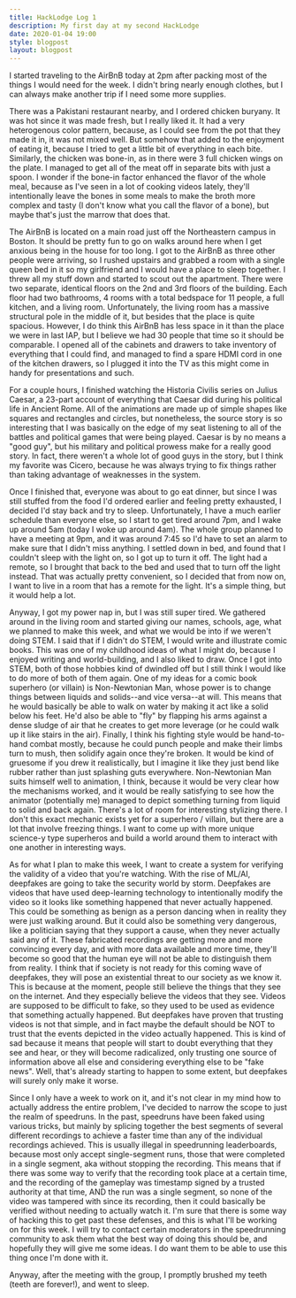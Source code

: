 ```yaml
---
title: HackLodge Log 1
description: My first day at my second HackLodge
date: 2020-01-04 19:00
style: blogpost
layout: blogpost
---
```


I started traveling to the AirBnB today at 2pm after packing most of the things I would need for the week. I didn't bring nearly enough clothes, but I can always make another trip if I need some more supplies.

There was a Pakistani restaurant nearby, and I ordered chicken buryany. It was hot since it was made fresh, but I really liked it. It had a very heterogenous color pattern, because, as I could see from the pot that they made it in, it was not mixed well. But somehow that added to the enjoyment of eating it, because I tried to get a little bit of everything in each bite. Similarly, the chicken was bone-in, as in there were 3 full chicken wings on the plate. I managed to get all of the meat off in separate bits with just a spoon. I wonder if the bone-in factor enhanced the flavor of the whole meal, because as I've seen in a lot of cooking videos lately, they'll intentionally leave the bones in some meals to make the broth more complex and tasty (I don't know what you call the flavor of a bone), but maybe that's just the marrow that does that.

The AirBnB is located on a main road just off the Northeastern campus in Boston. It should be pretty fun to go on walks around here when I get anxious being in the house for too long. I got to the AirBnB as three other people were arriving, so I rushed upstairs and grabbed a room with a single queen bed in it so my girlfriend and I would have a place to sleep together. I threw all my stuff down and started to scout out the apartment. There were two separate, identical floors on the 2nd and 3rd floors of the building. Each floor had two bathrooms, 4 rooms with a total bedspace for 11 people, a full kitchen, and a living room. Unfortunately, the living room has a massive structural pole in the middle of it, but besides that the place is quite spacious. However, I do think this AirBnB has less space in it than the place we were in last IAP, but I believe we had 30 people that time so it should be comparable. I opened all of the cabinets and drawers to take inventory of everything that I could find, and managed to find a spare HDMI cord in one of the kitchen drawers, so I plugged it into the TV as this might come in handy for presentations and such.

For a couple hours, I finished watching the Historia Civilis series on Julius Caesar, a 23-part account of everything that Caesar did during his political life in Ancient Rome. All of the animations are made up of simple shapes like squares and rectangles and circles, but nonetheless, the source story is so interesting that I was basically on the edge of my seat listening to all of the battles and political games that were being played. Caesar is by no means a "good guy", but his military and political prowess make for a really good story. In fact, there weren't a whole lot of good guys in the story, but I think my favorite was Cicero, because he was always trying to fix things rather than taking advantage of weaknesses in the system.

Once I finished that, everyone was about to go eat dinner, but since I was still stuffed from the food I'd ordered earlier and feeling pretty exhausted, I decided I'd stay back and try to sleep. Unfortunately, I have a much earlier schedule than everyone else, so I start to get tired around 7pm, and I wake up around 5am (today I woke up around 4am). The whole group planned to have a meeting at 9pm, and it was around 7:45 so I'd have to set an alarm to make sure that I didn't miss anything. I settled down in bed, and found that I couldn't sleep with the light on, so I got up to turn it off. The light had a remote, so I brought that back to the bed and used that to turn off the light instead. That was actually pretty convenient, so I decided that from now on, I want to live in a room that has a remote for the light. It's a simple thing, but it would help a lot.

Anyway, I got my power nap in, but I was still super tired. We gathered around in the living room and started giving our names, schools, age, what we planned to make this week, and what we would be into if we weren't doing STEM. I said that if I didn't do STEM, I would write and illustrate comic books. This was one of my childhood ideas of what I might do, because I enjoyed writing and world-building, and I also liked to draw. Once I got into STEM, both of those hobbies kind of dwindled off but I still think I would like to do more of both of them again. One of my ideas for a comic book superhero (or villain) is Non-Newtonian Man, whose power is to change things between liquids and solids--and vice versa--at will. This means that he would basically be able to walk on water by making it act like a solid below his feet. He'd also be able to "fly" by flapping his arms against a dense sludge of air that he creates to get more leverage (or he could walk up it like stairs in the air). Finally, I think his fighting style would be hand-to-hand combat mostly, because he could punch people and make their limbs turn to mush, then solidify again once they're broken. It would be kind of gruesome if you drew it realistically, but I imagine it like they just bend like rubber rather than just splashing guts everywhere. Non-Newtonian Man suits himself well to animation, I think, because it would be very clear how the mechanisms worked, and it would be really satisfying to see how the animator (potentially me) managed to depict something turning from liquid to solid and back again. There's a lot of room for interesting stylizing there. I don't this exact mechanic exists yet for a superhero / villain, but there are a lot that involve freezing things. I want to come up with more unique science-y type superheros and build a world around them to interact with one another in interesting ways.

As for what I plan to make this week, I want to create a system for verifying the validity of a video that you're watching. With the rise of ML/AI, deepfakes are going to take the security world by storm. Deepfakes are videos that have used deep-learning technology to intentionally modify the video so it looks like something happened that never actually happened. This could be something as benign as a person dancing when in reality they were just walking around. But it could also be something very dangerous, like a politician saying that they support a cause, when they never actually said any of it. These fabricated recordings are getting more and more convincing every day, and with more data available and more time, they'll become so good that the human eye will not be able to distinguish them from reality. I think that if society is not ready for this coming wave of deepfakes, they will pose an existential threat to our society as we know it. This is because at the moment, people still believe the things that they see on the internet. And they especially believe the videos that they see. Videos are supposed to be difficult to fake, so they used to be used as evidence that something actually happened. But deepfakes have proven that trusting videos is not that simple, and in fact maybe the default should be NOT to trust that the events depicted in the video actually happened. This is kind of sad because it means that people will start to doubt everything that they see and hear, or they will become radicalized, only trusting one source of information above all else and considering everything else to be "fake news". Well, that's already starting to happen to some extent, but deepfakes will surely only make it worse.

Since I only have a week to work on it, and it's not clear in my mind how to actually address the entire problem, I've decided to narrow the scope to just the realm of speedruns. In the past, speedruns have been faked using various tricks, but mainly by splicing together the best segments of several different recordings to achieve a faster time than any of the individual recordings achieved. This is usually illegal in speedrunning leaderboards, because most only accept single-segment runs, those that were completed in a single segment, aka without stopping the recording. This means that if there was some way to verify that the recording took place at a certain time, and the recording of the gameplay was timestamp signed by a trusted authority at that time, AND the run was a single segment, so none of the video was tampered with since its recording, then it could basically be verified without needing to actually watch it. I'm sure that there is some way of hacking this to get past these defenses, and this is what I'll be working on for this week. I will try to contact certain moderators in the speedrunning community to ask them what the best way of doing this should be, and hopefully they will give me some ideas. I do want them to be able to use this thing once I'm done with it.

Anyway, after the meeting with the group, I promptly brushed my teeth (teeth are forever!), and went to sleep.
